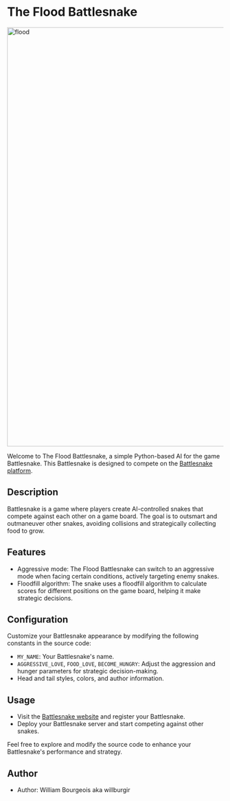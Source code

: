 # The Flood Battlesnake
<img width="977" alt="flood" src="https://github.com/willburgir/Battlesnake_The_Flood/assets/68487952/e6f8f0e9-5955-4509-9301-e481427a1303">

Welcome to The Flood Battlesnake, a simple Python-based AI for the game Battlesnake. This Battlesnake is designed to compete on the [Battlesnake platform](https://play.battlesnake.com/).

## Description

Battlesnake is a game where players create AI-controlled snakes that compete against each other on a game board. The goal is to outsmart and outmaneuver other snakes, avoiding collisions and strategically collecting food to grow.

## Features

- Aggressive mode: The Flood Battlesnake can switch to an aggressive mode when facing certain conditions, actively targeting enemy snakes.
- Floodfill algorithm: The snake uses a floodfill algorithm to calculate scores for different positions on the game board, helping it make strategic decisions.


## Configuration

Customize your Battlesnake appearance by modifying the following constants in the source code:

- `MY_NAME`: Your Battlesnake's name.
- `AGGRESSIVE_LOVE`, `FOOD_LOVE`, `BECOME_HUNGRY`: Adjust the aggression and hunger parameters for strategic decision-making.
- Head and tail styles, colors, and author information.

## Usage

- Visit the [Battlesnake website](https://play.battlesnake.com/) and register your Battlesnake.
- Deploy your Battlesnake server and start competing against other snakes.

Feel free to explore and modify the source code to enhance your Battlesnake's performance and strategy.

## Author

- Author: William Bourgeois aka willburgir
